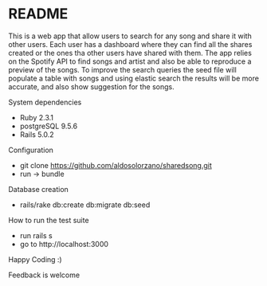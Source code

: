 # README

This is a web app that allow users to search for any song and share it with other users. 
Each user has a dashboard where they can find all the shares created or the ones tha other users have shared with them.
The app relies on the Spotify API to find songs and artist and also be able to reproduce a preview of the songs.
To improve the search queries the seed file will populate a table with songs and using elastic search the results will be more accurate, and also show suggestion for the songs.

System dependencies
  - Ruby 2.3.1
  - postgreSQL 9.5.6
  - Rails 5.0.2

Configuration

  - git clone https://github.com/aldosolorzano/sharedsong.git 
  - run ->  bundle
  
Database creation
  - rails/rake db:create db:migrate db:seed

How to run the test suite

  - run rails s  
  - go to http://localhost:3000
  
Happy Coding :)

Feedback is welcome 


